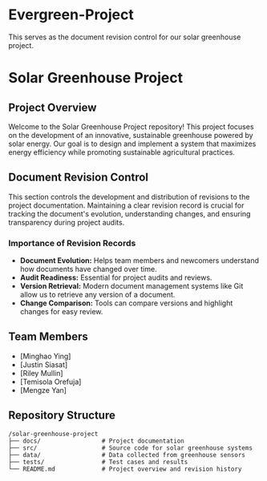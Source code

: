 # Evergreen-Project
This serves as the document revision control for our solar greenhouse project.
# Solar Greenhouse Project

## Project Overview
Welcome to the Solar Greenhouse Project repository! This project focuses on the development of an innovative, sustainable greenhouse powered by solar energy. Our goal is to design and implement a system that maximizes energy efficiency while promoting sustainable agricultural practices.

## Document Revision Control
This section controls the development and distribution of revisions to the project documentation. Maintaining a clear revision record is crucial for tracking the document's evolution, understanding changes, and ensuring transparency during project audits.

### Importance of Revision Records
- **Document Evolution:** Helps team members and newcomers understand how documents have changed over time.
- **Audit Readiness:** Essential for project audits and reviews.
- **Version Retrieval:** Modern document management systems like Git allow us to retrieve any version of a document.
- **Change Comparison:** Tools can compare versions and highlight changes for easy review.

## Team Members
- [Minghao Ying]
- [Justin Siasat]
- [Riley Mullin]
- [Temisola Orefuja]
- [Mengze Yan]
## Repository Structure
```
/solar-greenhouse-project
├── docs/                 # Project documentation
├── src/                  # Source code for solar greenhouse systems
├── data/                 # Data collected from greenhouse sensors
├── tests/                # Test cases and results
└── README.md             # Project overview and revision history
```

